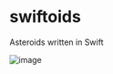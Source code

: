 # swiftoids
Asteroids written in Swift 


![image](https://github.com/user-attachments/assets/4def2401-96b0-4774-bea7-66c6cb6f9987=250x250) 
